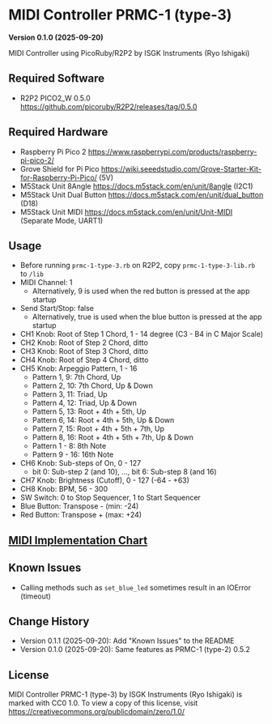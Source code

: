 MIDI Controller PRMC-1 (type-3)
===============================

**Version 0.1.0 (2025-09-20)**

MIDI Controller using PicoRuby/R2P2 by ISGK Instruments (Ryo Ishigaki)

Required Software
-----------------

- R2P2 PICO2_W 0.5.0 https://github.com/picoruby/R2P2/releases/tag/0.5.0

Required Hardware
-----------------

- Raspberry Pi Pico 2 https://www.raspberrypi.com/products/raspberry-pi-pico-2/
- Grove Shield for Pi Pico https://wiki.seeedstudio.com/Grove-Starter-Kit-for-Raspberry-Pi-Pico/ (5V)
- M5Stack Unit 8Angle https://docs.m5stack.com/en/unit/8angle (I2C1)
- M5Stack Unit Dual Button https://docs.m5stack.com/en/unit/dual_button (D18)
- M5Stack Unit MIDI https://docs.m5stack.com/en/unit/Unit-MIDI (Separate Mode, UART1)

Usage
-----

- Before running `prmc-1-type-3.rb` on R2P2, copy `prmc-1-type-3-lib.rb` to `/lib`
- MIDI Channel: 1
    - Alternatively, 9 is used when the red button is pressed at the app startup
- Send Start/Stop: false
    - Alternatively, true is used when the blue button is pressed at the app startup
- CH1 Knob: Root of Step 1 Chord, 1 - 14 degree (C3 - B4 in C Major Scale)
- CH2 Knob: Root of Step 2 Chord, ditto
- CH3 Knob: Root of Step 3 Chord, ditto
- CH4 Knob: Root of Step 4 Chord, ditto
- CH5 Knob: Arpeggio Pattern, 1 - 16
    - Pattern 1, 9:  7th Chord, Up
    - Pattern 2, 10: 7th Chord, Up & Down
    - Pattern 3, 11: Triad, Up
    - Pattern 4, 12: Triad, Up & Down
    - Pattern 5, 13: Root + 4th + 5th, Up
    - Pattern 6, 14: Root + 4th + 5th, Up & Down
    - Pattern 7, 15: Root + 4th + 5th + 7th, Up
    - Pattern 8, 16: Root + 4th + 5th + 7th, Up & Down
    - Pattern 1 - 8: 8th Note
    - Pattern 9 - 16: 16th Note
- CH6 Knob: Sub-steps of On, 0 - 127
    - bit 0: Sub-step 2 (and 10), ..., bit 6: Sub-step 8 (and 16)
- CH7 Knob: Brightness (Cutoff), 0 - 127 (-64 - +63)
- CH8 Knob: BPM, 56 - 300
- SW Switch: 0 to Stop Sequencer, 1 to Start Sequencer
- Blue Button: Transpose - (min: -24)
- Red Button: Transpose + (max: +24)

[MIDI Implementation Chart](./MIDI-Implementation-Chart.md)
----------------------------------------------------------

Known Issues
------------

- Calling methods such as `set_blue_led` sometimes result in an IOError (timeout)

Change History
--------------

- Version 0.1.1 (2025-09-20): Add "Known Issues" to the README
- Version 0.1.0 (2025-09-20): Same features as PRMC-1 (type-2) 0.5.2

License
-------

MIDI Controller PRMC-1 (type-3) by ISGK Instruments (Ryo Ishigaki) is marked with CC0 1.0.
To view a copy of this license, visit https://creativecommons.org/publicdomain/zero/1.0/
